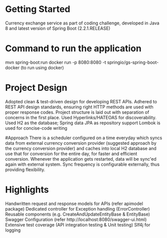 # Getting Started
Currency exchange service as part of coding challenge, developed in Java 8 and latest version of Spring Boot (2.2.1.RELEASE) 

# Command to run the application
mvn spring-boot:run
docker run -p 8080:8080 -t springio/gs-spring-boot-docker (to run using docker)

# Project Design
Adopted clean & test-driven design for developing REST APIs.
Adhered to REST API design standards, ensuring right HTTP methods are used with proper response codes.
Project structure is laid out with separation of concerns in the first place. Used Hyperlinks/HATEOAS for discoverability.
Used H2 as the database; Spring data JPA as repository support
Lombok is used for concise-code writing

#Approach
There is a scheduler configured on a time everyday which syncs data from external currency conversion provider (suggested approach by the currency conversion provider) and caches into
local H2 database and use that for conversion for the entire day, for faster and efficient conversion. Whenever the application
gets restarted, data will be sync'ed again with external system. Sync frequency is configurable externally, thus providing
flexibility.

# Highlights
Handwritten request and response models for APIs (refer apimodel package)
Dedicated controller for Exception handling (ErrorController)
Reusable components (e.g. CreateAndUpdateEntityBase & EntityBase)
Swagger Configuration (refer http://localhost:8080/swagger-ui.html)
Extensive test coverage (API integration testing & Unit testing)
Slf4j for logging